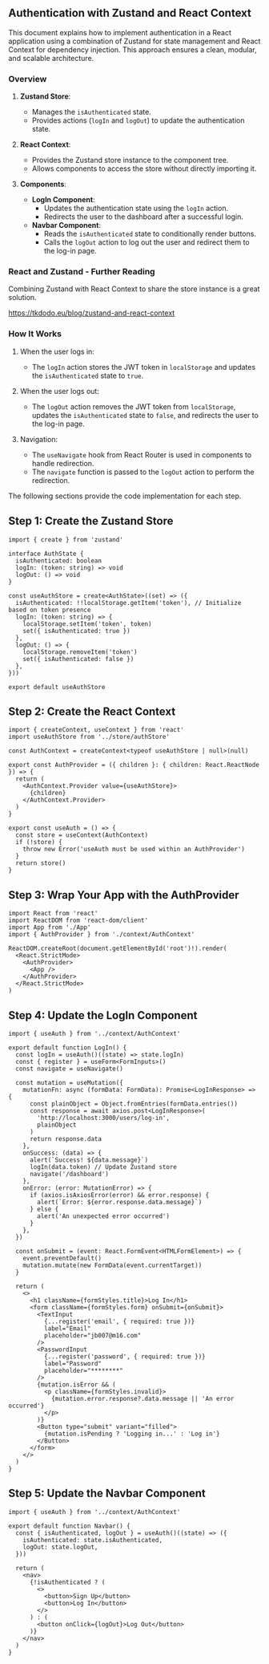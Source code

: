 ## Authentication with Zustand and React Context

This document explains how to implement authentication in a React application using a combination of Zustand for state management and React Context for dependency injection. This approach ensures a clean, modular, and scalable architecture.

### Overview

1. **Zustand Store**:
   - Manages the `isAuthenticated` state.
   - Provides actions (`logIn` and `logOut`) to update the authentication state.

2. **React Context**:
   - Provides the Zustand store instance to the component tree.
   - Allows components to access the store without directly importing it.

3. **Components**:
   - **LogIn Component**:
     - Updates the authentication state using the `logIn` action.
     - Redirects the user to the dashboard after a successful login.
   - **Navbar Component**:
     - Reads the `isAuthenticated` state to conditionally render buttons.
     - Calls the `logOut` action to log out the user and redirect them to the log-in page.

### React and Zustand - Further Reading

Combining Zustand with React Context to share the store instance is a great solution.

https://tkdodo.eu/blog/zustand-and-react-context

### How It Works

1. When the user logs in:
   - The `logIn` action stores the JWT token in `localStorage` and updates the `isAuthenticated` state to `true`.

2. When the user logs out:
   - The `logOut` action removes the JWT token from `localStorage`, updates the `isAuthenticated` state to `false`, and redirects the user to the log-in page.

3. Navigation:
   - The `useNavigate` hook from React Router is used in components to handle redirection.
   - The `navigate` function is passed to the `logOut` action to perform the redirection.

The following sections provide the code implementation for each step.

## Step 1: Create the Zustand Store

```TSX
import { create } from 'zustand'

interface AuthState {
  isAuthenticated: boolean
  logIn: (token: string) => void
  logOut: () => void
}

const useAuthStore = create<AuthState>((set) => ({
  isAuthenticated: !!localStorage.getItem('token'), // Initialize based on token presence
  logIn: (token: string) => {
    localStorage.setItem('token', token)
    set({ isAuthenticated: true })
  },
  logOut: () => {
    localStorage.removeItem('token')
    set({ isAuthenticated: false })
  },
}))

export default useAuthStore
```

## Step 2: Create the React Context

```TSX
import { createContext, useContext } from 'react'
import useAuthStore from '../store/authStore'

const AuthContext = createContext<typeof useAuthStore | null>(null)

export const AuthProvider = ({ children }: { children: React.ReactNode }) => {
  return (
    <AuthContext.Provider value={useAuthStore}>
      {children}
    </AuthContext.Provider>
  )
}

export const useAuth = () => {
  const store = useContext(AuthContext)
  if (!store) {
    throw new Error('useAuth must be used within an AuthProvider')
  }
  return store()
}
```

## Step 3: Wrap Your App with the AuthProvider

```TSX
import React from 'react'
import ReactDOM from 'react-dom/client'
import App from './App'
import { AuthProvider } from './context/AuthContext'

ReactDOM.createRoot(document.getElementById('root')!).render(
  <React.StrictMode>
    <AuthProvider>
      <App />
    </AuthProvider>
  </React.StrictMode>
)
```

## Step 4: Update the LogIn Component

```TSX
import { useAuth } from '../context/AuthContext'

export default function LogIn() {
  const logIn = useAuth()((state) => state.logIn)
  const { register } = useForm<FormInputs>()
  const navigate = useNavigate()

  const mutation = useMutation({
    mutationFn: async (formData: FormData): Promise<LogInResponse> => {
      const plainObject = Object.fromEntries(formData.entries())
      const response = await axios.post<LogInResponse>(
        'http://localhost:3000/users/log-in',
        plainObject
      )
      return response.data
    },
    onSuccess: (data) => {
      alert(`Success! ${data.message}`)
      logIn(data.token) // Update Zustand store
      navigate('/dashboard')
    },
    onError: (error: MutationError) => {
      if (axios.isAxiosError(error) && error.response) {
        alert(`Error: ${error.response.data.message}`)
      } else {
        alert('An unexpected error occurred')
      }
    },
  })

  const onSubmit = (event: React.FormEvent<HTMLFormElement>) => {
    event.preventDefault()
    mutation.mutate(new FormData(event.currentTarget))
  }

  return (
    <>
      <h1 className={formStyles.title}>Log In</h1>
      <form className={formStyles.form} onSubmit={onSubmit}>
        <TextInput
          {...register('email', { required: true })}
          label="Email"
          placeholder="jb007@m16.com"
        />
        <PasswordInput
          {...register('password', { required: true })}
          label="Password"
          placeholder="********"
        />
        {mutation.isError && (
          <p className={formStyles.invalid}>
            {mutation.error.response?.data.message || 'An error occurred'}
          </p>
        )}
        <Button type="submit" variant="filled">
          {mutation.isPending ? 'Logging in...' : 'Log in'}
        </Button>
      </form>
    </>
  )
}
```

## Step 5: Update the Navbar Component

```TSX
import { useAuth } from '../context/AuthContext'

export default function Navbar() {
  const { isAuthenticated, logOut } = useAuth()((state) => ({
    isAuthenticated: state.isAuthenticated,
    logOut: state.logOut,
  }))

  return (
    <nav>
      {!isAuthenticated ? (
        <>
          <button>Sign Up</button>
          <button>Log In</button>
        </>
      ) : (
        <button onClick={logOut}>Log Out</button>
      )}
    </nav>
  )
}
```
